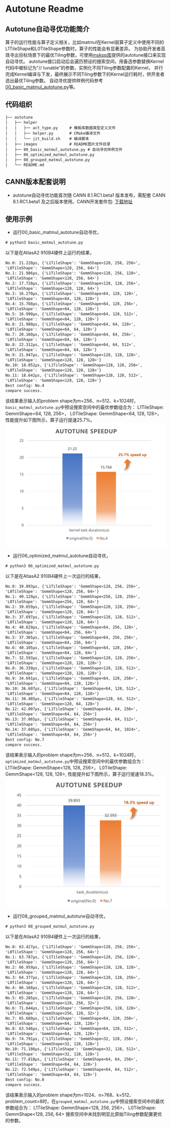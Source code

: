 # Autotune Readme
## Autotune自动寻优功能简介
算子的运行性能与算子定义相关，比如matmul在Kernel层算子定义中使用不同的L1TileShape和L0TileShape参数时，算子的性能会有显著差异。
为协助开发者高效寻出目标场景下的最优Tiling参数，可使用[mskpp库](https://www.hiascend.com/document/detail/zh/canncommercial/81RC1/devaids/opdev/optool/atlasopdev_16_0154.html)提供的autotune接口来实现自动寻优。
autotune接口启动后会遍历预设的搜索空间，用备选参数替换Kernel代码中被标记为"// tunable"的参数，实例化不同Tiling参数配置的Kernel，
并行完成Kernel编译与下发，最终展示不同Tiling参数下的Kernel运行耗时，供开发者选出最优Tiling参数。
自动寻优提供样例代码参考[00_basic_matmul_autotune.py](./00_basic_matmul_autotune.py)等。

## 代码组织
```
├── autotune
│   ├── helper
│   │   ├── act_type.py     # 模板库数据类型定义文件
│   │   ├── helper.py       # CMake编译文件
│   │   └── jit_build.sh    # 编译脚本
│   ├── images              # README图片文件目录
│   ├── 00_basic_matmul_autotune.py # 自动寻优样例文件
│   ├── 06_optimized_matmul_autotune.py
│   ├── 08_grouped_matmul_autotune.py
│   └── README.md
```

## CANN版本配套说明
- autotune自动寻优功能首次随 CANN 8.1.RC1.beta1 版本发布，需配套 CANN 8.1.RC1.beta1 及之后版本使用。CANN开发套件包: [下载地址](https://www.hiascend.com/zh/developer/download/community/result?module=cann)

## 使用示例
- 运行00_basic_matmul_autotune自动寻优，
```
# python3 basic_matmul_autotune.py
```
以下是在AtlasA2 910B4硬件上运行的结果，
```
No.0: 21.220μs, {'L1TileShape': 'GemmShape<128, 256, 256>', 'L0TileShape': 'GemmShape<128, 256, 64>'}
No.1: 21.986μs, {'L1TileShape': 'GemmShape<128, 256, 128>', 'L0TileShape': 'GemmShape<128, 256, 64>'}
No.2: 17.728μs, {'L1TileShape': 'GemmShape<128, 128, 256>', 'L0TileShape': 'GemmShape<128, 128, 64>'}
No.3: 16.270μs, {'L1TileShape': 'GemmShape<64, 128, 128>', 'L0TileShape': 'GemmShape<64, 128, 128>'}
No.4: 15.768μs, {'L1TileShape': 'GemmShape<64, 128, 256>', 'L0TileShape': 'GemmShape<64, 128, 128>'}
No.5: 16.990μs, {'L1TileShape': 'GemmShape<64, 128, 512>', 'L0TileShape': 'GemmShape<64, 128, 128>'}
No.6: 21.980μs, {'L1TileShape': 'GemmShape<64, 64, 128>', 'L0TileShape': 'GemmShape<64, 64, 128>'}
No.7: 20.160μs, {'L1TileShape': 'GemmShape<64, 64, 256>', 'L0TileShape': 'GemmShape<64, 64, 128>'}
No.8: 22.312μs, {'L1TileShape': 'GemmShape<64, 64, 512>', 'L0TileShape': 'GemmShape<64, 64, 128>'}
No.9: 21.947μs, {'L1TileShape': 'GemmShape<128, 128, 128>', 'L0TileShape': 'GemmShape<128, 128, 128>'}
No.10: 18.052μs, {'L1TileShape': 'GemmShape<128, 128, 256>', 'L0TileShape': 'GemmShape<128, 128, 128>'}
No.11: 18.642μs, {'L1TileShape': 'GemmShape<128, 128, 512>', 'L0TileShape': 'GemmShape<128, 128, 128>'}
Best config: No.4
compare success.
```
该结果表示输入的problem shape为m=256、n=512、k=1024时，`basic_matmul_autotune.py`中预设搜索空间中的最优参数组合为：
L1TileShape: GemmShape<64, 128, 256>，
L0TileShape: GemmShape<64, 128, 128>，
性能提升如下图所示，算子运行提速25.7%。
![basic_matmul_autotune_speedup](./images/basic_matmul_autotune_speedup.png)

- 运行06_optimized_matmul_autotune自动寻优，
```
# python3 06_optimized_matmul_autotune.py
```
以下是在AtlasA2 910B4硬件上一次运行的结果，
```
No.0: 39.893μs, {'L1TileShape': 'GemmShape<128, 256, 256>', 'L0TileShape': 'GemmShape<128, 256, 64>'}
No.1: 40.129μs, {'L1TileShape': 'GemmShape<256, 128, 256>', 'L0TileShape': 'GemmShape<256, 128, 64>'}
No.2: 39.659μs, {'L1TileShape': 'GemmShape<128, 128, 256>', 'L0TileShape': 'GemmShape<128, 128, 64>'}
No.3: 37.697μs, {'L1TileShape': 'GemmShape<128, 128, 512>', 'L0TileShape': 'GemmShape<128, 128, 64>'}
No.4: 40.629μs, {'L1TileShape': 'GemmShape<64, 256, 128>', 'L0TileShape': 'GemmShape<64, 256, 64>'}
No.5: 37.365μs, {'L1TileShape': 'GemmShape<64, 256, 256>', 'L0TileShape': 'GemmShape<64, 256, 64>'}
No.6: 40.105μs, {'L1TileShape': 'GemmShape<64, 128, 256>', 'L0TileShape': 'GemmShape<64, 128, 64>'}
No.7: 32.593μs, {'L1TileShape': 'GemmShape<128, 128, 256>', 'L0TileShape': 'GemmShape<128, 128, 128>'}
No.8: 36.339μs, {'L1TileShape': 'GemmShape<128, 128, 512>', 'L0TileShape': 'GemmShape<128, 128, 128>'}
No.9: 34.691μs, {'L1TileShape': 'GemmShape<64, 128, 256>', 'L0TileShape': 'GemmShape<64, 128, 128>'}
No.10: 36.607μs, {'L1TileShape': 'GemmShape<64, 128, 512>', 'L0TileShape': 'GemmShape<64, 128, 128>'}
No.11: 36.485μs, {'L1TileShape': 'GemmShape<128, 64, 512>', 'L0TileShape': 'GemmShape<128, 64, 128>'}
No.12: 42.007μs, {'L1TileShape': 'GemmShape<64, 64, 256>', 'L0TileShape': 'GemmShape<64, 64, 256>'}
No.13: 37.065μs, {'L1TileShape': 'GemmShape<64, 64, 512>', 'L0TileShape': 'GemmShape<64, 64, 256>'}
No.14: 37.605μs, {'L1TileShape': 'GemmShape<64, 64, 1024>', 'L0TileShape': 'GemmShape<64, 64, 256>'}
Best config: No.7
compare success.
```
该结果表示输入的problem shape为m=256、n=512、k=1024时，`optimized_matmul_autotune.py`中预设搜索空间中的最优参数组合为：
L1TileShape: GemmShape<128, 128, 256>，
L0TileShape: GemmShape<128, 128, 128>,
性能提升如下图所示，算子运行提速18.3%。
![optimized_matmul_autotune_speedup](./images/optimized_matmul_autotune_speedup.png)

- 运行08_grouped_matmul_autotune自动寻优，
```
# python3 08_grouped_matmul_autotune.py
```
以下是在AtlasA2 910B4硬件上一次运行的结果，
```
No.0: 63.427μs, {'L1TileShape': 'GemmShape<128, 256, 256>', 'L0TileShape': 'GemmShape<128, 256, 64>'}
No.1: 63.787μs, {'L1TileShape': 'GemmShape<128, 256, 128>', 'L0TileShape': 'GemmShape<128, 256, 64>'}
No.2: 66.959μs, {'L1TileShape': 'GemmShape<128, 128, 128>', 'L0TileShape': 'GemmShape<128, 128, 64>'}
No.3: 64.377μs, {'L1TileShape': 'GemmShape<128, 128, 256>', 'L0TileShape': 'GemmShape<128, 128, 64>'}
No.4: 66.168μs, {'L1TileShape': 'GemmShape<128, 128, 512>', 'L0TileShape': 'GemmShape<128, 128, 64>'}
No.5: 65.285μs, {'L1TileShape': 'GemmShape<128, 256, 128>', 'L0TileShape': 'GemmShape<128, 256, 32>'}
No.6: 71.644μs, {'L1TileShape': 'GemmShape<256, 128, 128>', 'L0TileShape': 'GemmShape<256, 128, 32>'}
No.7: 65.689μs, {'L1TileShape': 'GemmShape<64, 128, 256>', 'L0TileShape': 'GemmShape<64, 128, 128>'}
No.8: 63.546μs, {'L1TileShape': 'GemmShape<64, 128, 512>', 'L0TileShape': 'GemmShape<64, 128, 128>'}
No.9: 74.791μs, {'L1TileShape': 'GemmShape<32, 128, 256>', 'L0TileShape': 'GemmShape<32, 128, 128>'}
No.10: 71.186μs, {'L1TileShape': 'GemmShape<32, 128, 512>', 'L0TileShape': 'GemmShape<32, 128, 128>'}
No.11: 77.818μs, {'L1TileShape': 'GemmShape<64, 64, 256>', 'L0TileShape': 'GemmShape<64, 64, 128>'}
No.12: 72.549μs, {'L1TileShape': 'GemmShape<64, 64, 512>', 'L0TileShape': 'GemmShape<64, 64, 128>'}
Best config: No.0
compare success.
```
该结果表示输入的problem shape为m=1024、n=768、k=512、problem_count=8时，在`grouped_matmul_autotune.py`中预设搜索空间中的最优参数组合为：
L1TileShape: GemmShape<128, 256, 256>，
L0TileShape: GemmShape<128, 256, 64>
搜索空间中未找到明显比原始Tiling参数配置更优的参数。